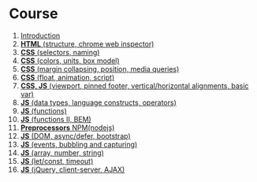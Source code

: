 <h1>
    Course
</h1>

<ol>
    <li>
        <a href="lectures/01/01.md">Introduction</a>
    </li>
    <li>
        <a href="lectures/02/00.md"><b>HTML</b> (structure, chrome web inspector)</a>
    </li>
    <li>
        <a href="lectures/03/00.md"><b>CSS</b> (selectors, naming)</a>
    </li>
    <li>
        <a href="lectures/04/00.md"><b>CSS</b> (colors, units, box model)</a>
    </li>
    <li>
        <a href="lectures/05/00.md"><b>CSS</b> (margin collapsing, position, media queries)</a>
    </li>
    <li>
        <a href="lectures/06/00.md"><b>CSS</b> (float, animation, script)</a>
    </li>
    <li>
        <a href="lectures/07/00.md"><b>CSS, JS</b> (viewport, pinned footer, vertical/horizontal alignments, basic var)</a>
    </li>
    <li>
        <a href="lectures/08/00.md"><b>JS</b> (data types, language constructs, operators)</a>
    </li>
    <li>
        <a href="lectures/09/00.md"><b>JS</b> (functions)</a>
    </li>
    <li>
        <a href="lectures/10/00.md"><b>JS</b> (functions II, BEM)</a>
    </li>
    <li>
        <a href="lectures/11/00.md"><b>Preprocessors</b> NPM(nodejs)</a>
    </li>
    <li>
        <a href="lectures/12/00.md"><b>JS</b> (DOM, async/defer, bootstrap)</a>
    </li>
    <li>
        <a href="lectures/13/00.md"><b>JS</b> (events, bubbling and capturing)</a>
    </li>
    <li>
        <a href="lectures/14/00.md"><b>JS</b> (array, number, string)</a>
    </li>
    <li>
        <a href="lectures/15/00.md"><b>JS</b> (let/const, timeout)</a>
    </li>
    <li>
        <a href="lectures/16/00.md"><b>JS</b> (jQuery, client-server, AJAX)</a>
    </li>
</ol>
